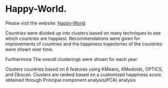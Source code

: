 # Happy-World.

Please visit the website: [Happy-World](https://happy-world.streamlit.app/)

Countries were divided up into clusters based on many techniques to see which countries are happiest.
Recommendations were given for improvements of countries and the happiness trajectories of the countries were shown over time.

Furthermore The overall clusterings were shown for each year.

Clusters countries based on 6 features using KMeans, KMedoids, OPTICS, and Dbscan. 
Clusters are ranked based on a customized happiness score obtained through Principal component analysis(PCA) analysis


